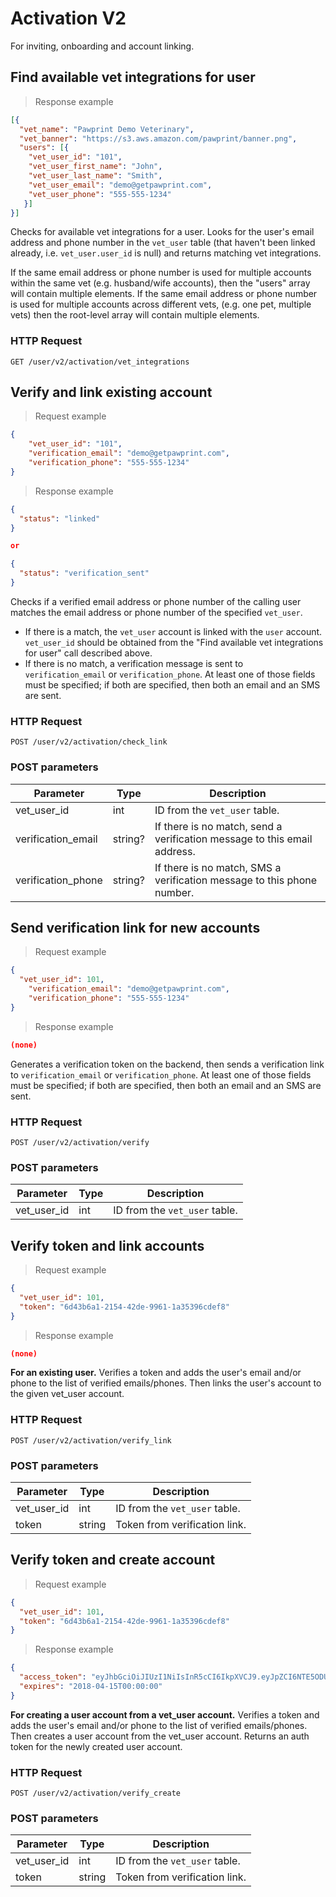 # Activation V2
For inviting, onboarding and account linking.

## Find available vet integrations for user

> Response example

```json
[{
  "vet_name": "Pawprint Demo Veterinary",
  "vet_banner": "https://s3.aws.amazon.com/pawprint/banner.png",
  "users": [{
    "vet_user_id": "101",
    "vet_user_first_name": "John",
    "vet_user_last_name": "Smith",
    "vet_user_email": "demo@getpawprint.com",
    "vet_user_phone": "555-555-1234"
   }]
}]
```

Checks for available vet integrations for a user. Looks for the user's email address and phone number in the
`vet_user` table (that haven't been linked already, i.e. `vet_user.user_id` is null) and returns matching vet integrations.

If the same email address or phone number is used for multiple accounts within the same vet (e.g. husband/wife accounts),
then the "users" array will contain multiple elements.
If the same email address or phone number is used for multiple accounts across different vets, (e.g. one pet, multiple vets)
then the root-level array will contain multiple elements.

### HTTP Request
`GET /user/v2/activation/vet_integrations`

## Verify and link existing account
> Request example

```json
{
	"vet_user_id": "101",
	"verification_email": "demo@getpawprint.com",
	"verification_phone": "555-555-1234"
}
```

> Response example

```json
{
  "status": "linked"
}

or

{
  "status": "verification_sent"
}
```

Checks if a verified email address or phone number of the calling user matches the email address or phone number
of the specified `vet_user`.

- If there is a match, the `vet_user` account is linked with the `user` account.
`vet_user_id` should be obtained from the "Find available vet integrations for user" call described above.
- If there is no match, a verification message is sent to `verification_email` or `verification_phone`.
At least one of those fields must be specified; if both are specified, then both an email and an SMS are sent.

### HTTP Request
`POST /user/v2/activation/check_link`

### POST parameters
Parameter | Type | Description
--------- | ---- | -----------
vet_user_id | int | ID from the `vet_user` table.
verification_email | string? | If there is no match, send a verification message to this email address.
verification_phone | string? | If there is no match, SMS a verification message to this phone number.

## Send verification link for new accounts
> Request example

```json
{
  "vet_user_id": 101,
	"verification_email": "demo@getpawprint.com",
	"verification_phone": "555-555-1234"
}
```

> Response example

```json
(none)
```

Generates a verification token on the backend, then sends a verification link to `verification_email` or `verification_phone`.
At least one of those fields must be specified; if both are specified, then both an email and an SMS are sent.

### HTTP Request
`POST /user/v2/activation/verify`

### POST parameters
Parameter | Type | Description
--------- | ---- | -----------
vet_user_id | int | ID from the `vet_user` table.

## Verify token and link accounts
> Request example

```json
{
  "vet_user_id": 101,
  "token": "6d43b6a1-2154-42de-9961-1a35396cdef8"
}
```

> Response example

```json
(none)
```

**For an existing user.** Verifies a token and adds the user's email and/or phone to the list of verified emails/phones.
Then links the user's account to the given vet_user account.

### HTTP Request
`POST /user/v2/activation/verify_link`

### POST parameters
Parameter | Type | Description
--------- | ---- | -----------
vet_user_id | int | ID from the `vet_user` table.
token | string | Token from verification link.

## Verify token and create account
> Request example

```json
{
  "vet_user_id": 101,
  "token": "6d43b6a1-2154-42de-9961-1a35396cdef8"
}
```

> Response example

```json
{
  "access_token": "eyJhbGciOiJIUzI1NiIsInR5cCI6IkpXVCJ9.eyJpZCI6NTE5ODUsImlhdCI6MTUyNDg2OTQ1M30.ryzei351HyZrdksi9aa51rtkDH-s2sALaouuhsZug-A",
  "expires": "2018-04-15T00:00:00"
}
```

**For creating a user account from a vet_user account.** Verifies a token and adds the user's email and/or phone to the list of verified emails/phones.
Then creates a user account from the vet_user account. Returns an auth token for the newly created user account.

### HTTP Request
`POST /user/v2/activation/verify_create`

### POST parameters
Parameter | Type | Description
--------- | ---- | -----------
vet_user_id | int | ID from the `vet_user` table.
token | string | Token from verification link.
